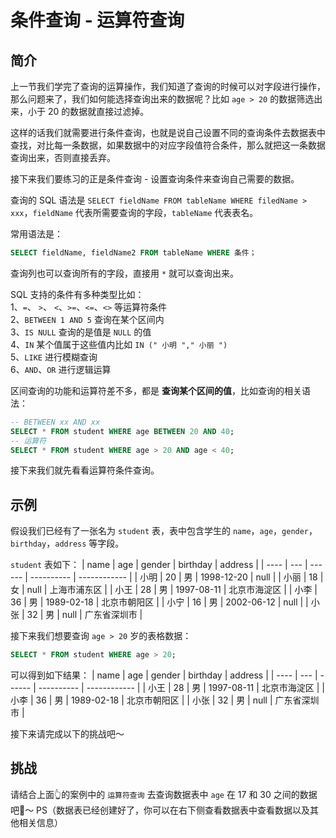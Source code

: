 # 条件查询 - 运算符查询

## 简介

上一节我们学完了查询的运算操作，我们知道了查询的时候可以对字段进行操作，那么问题来了，我们如何能选择查询出来的数据呢？比如 `age > 20` 的数据筛选出来，小于 20 的数据就直接过滤掉。

这样的话我们就需要进行条件查询，也就是说自己设置不同的查询条件去数据表中查找，对比每一条数据，如果数据中的对应字段值符合条件，那么就把这一条数据查询出来，否则直接丢弃。

接下来我们要练习的正是条件查询 - 设置查询条件来查询自己需要的数据。

查询的 SQL 语法是 `SELECT fieldName FROM tableName WHERE filedName > xxx`，`fieldName` 代表所需要查询的字段，`tableName` 代表表名。

常用语法是：

```sql
SELECT fieldName, fieldName2 FROM tableName WHERE 条件；
```

查询列也可以查询所有的字段，直接用 `*` 就可以查询出来。

SQL 支持的条件有多种类型比如：  
1、`=`、 `>`、 `<`、`>=`、`<=`、`<>` 等运算符条件  
2、`BETWEEN 1 AND 5` 查询在某个区间内  
3、`IS NULL` 查询的是值是 `NULL` 的值  
4、`IN` 某个值属于这些值内比如 `IN (" 小明 "," 小丽 ")`  
5、`LIKE` 进行模糊查询  
6、`AND`、`OR` 进行逻辑运算

区间查询的功能和运算符差不多，都是 **查询某个区间的值**，比如查询的相关语法：

```sql
-- BETWEEN xx AND xx
SELECT * FROM student WHERE age BETWEEN 20 AND 40;
-- 运算符
SELECT * FROM student WHERE age > 20 AND age < 40;
```

接下来我们就先看看运算符条件查询。

## 示例

假设我们已经有了一张名为 `student` 表，表中包含学生的 `name`，`age`，`gender`，`birthday`，`address` 等字段。

`student` 表如下：
| name | age | gender | birthday | address |
| ---- | --- | ------ | ---------- | ------------ |
| 小明 | 20 | 男 | 1998-12-20 | null |
| 小丽 | 18 | 女 | null | 上海市浦东区 |
| 小王 | 28 | 男 | 1997-08-11 | 北京市海淀区 |
| 小李 | 36 | 男 | 1989-02-18 | 北京市朝阳区 |
| 小宁 | 16 | 男 | 2002-06-12 | null |
| 小张 | 32 | 男 | null | 广东省深圳市 |

接下来我们想要查询 `age > 20` 岁的表格数据：

```sql
SELECT * FROM student WHERE age > 20;
```

可以得到如下结果：
| name | age | gender | birthday | address |
| ---- | --- | ------ | ---------- | ------------ |
| 小王 | 28 | 男 | 1997-08-11 | 北京市海淀区 |
| 小李 | 36 | 男 | 1989-02-18 | 北京市朝阳区 |
| 小张 | 32 | 男 | null | 广东省深圳市 |

接下来请完成以下的挑战吧～

## 挑战

请结合上面👆的案例中的 `运算符查询` 去查询数据表中 `age` 在 17 和 30 之间的数据吧🌈～
PS（数据表已经创建好了，你可以在右下侧查看数据表中查看数据以及其他相关信息）
